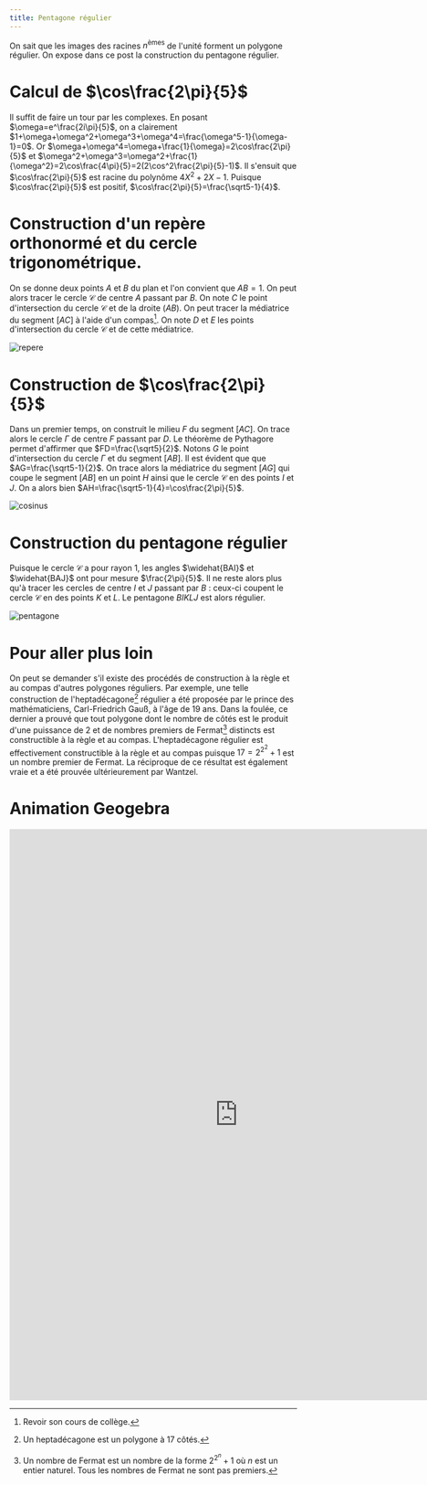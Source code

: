 ```yaml
---
title: Pentagone régulier
---
```


On sait que les images des racines $n^\text{èmes}$ de l'unité forment un polygone régulier. On expose dans ce post la construction du pentagone régulier.

# Calcul de $\cos\frac{2\pi}{5}$

Il suffit de faire un tour par les complexes. En posant $\omega=e^\frac{2i\pi}{5}$, on a clairement $1+\omega+\omega^2+\omega^3+\omega^4=\frac{\omega^5-1}{\omega-1}=0$. Or $\omega+\omega^4=\omega+\frac{1}{\omega}=2\cos\frac{2\pi}{5}$ et $\omega^2+\omega^3=\omega^2+\frac{1}{\omega^2}=2\cos\frac{4\pi}{5}=2(2\cos^2\frac{2\pi}{5}-1)$. Il s'ensuit que $\cos\frac{2\pi}{5}$ est racine du polynôme $4X^2+2X-1$. Puisque $\cos\frac{2\pi}{5}$ est positif, $\cos\frac{2\pi}{5}=\frac{\sqrt5-1}{4}$.

# Construction d'un repère orthonormé et du cercle trigonométrique.

On se donne deux points $A$ et $B$ du plan et l'on convient que $AB=1$. On peut alors tracer le cercle $\mathscr{C}$ de centre $A$ passant par $B$. On note $C$ le point d'intersection du cercle $\mathscr{C}$ et de la droite $(AB)$. On peut tracer la médiatrice du segment $[AC]$ à l'aide d'un compas[^1]. On note $D$ et $E$ les points d'intersection du cercle $\mathscr{C}$ et de cette médiatrice.

![repere](/images/2016/09/pentagone1.png)

# Construction de $\cos\frac{2\pi}{5}$

Dans un premier temps, on construit le milieu $F$ du segment $[AC]$. On trace alors le cercle $\Gamma$ de centre $F$ passant par $D$. Le théorème de Pythagore permet d'affirmer que $FD=\frac{\sqrt5}{2}$. Notons $G$ le point d'intersection du cercle $\Gamma$ et du segment $[AB]$. Il est évident que que $AG=\frac{\sqrt5-1}{2}$. On trace alors la médiatrice du segment $[AG]$ qui coupe le segment $[AB]$ en un point $H$ ainsi que le cercle $\mathscr{C}$ en des points $I$ et $J$. On a alors bien $AH=\frac{\sqrt5-1}{4}=\cos\frac{2\pi}{5}$.

![cosinus](/images/2016/09/pentagone2.png)

# Construction du pentagone régulier

Puisque le cercle $\mathscr{C}$ a pour rayon 1, les angles $\widehat{BAI}$ et $\widehat{BAJ}$ ont pour mesure $\frac{2\pi}{5}$. Il ne reste alors plus qu'à tracer les cercles de centre $I$ et $J$ passant par $B$ : ceux-ci coupent le cercle $\mathscr{C}$ en des points $K$ et $L$. Le pentagone $BIKLJ$ est alors régulier.

![pentagone](/images/2016/09/pentagone3.png)

# Pour aller plus loin

On peut se demander s'il existe des procédés de construction à la règle et au compas d'autres polygones réguliers. Par exemple, une telle construction de l'heptadécagone[^2] régulier a été proposée par le prince des mathématiciens, Carl-Friedrich Gauß, à l'âge de 19 ans. Dans la foulée, ce dernier a prouvé que tout polygone dont le nombre de côtés est le produit d'une puissance de 2 et de nombres premiers de Fermat[^3] distincts est constructible à la règle et au compas. L'heptadécagone régulier est effectivement constructible à la règle et au compas puisque $17=2^{2^2}+1$ est un nombre premier de Fermat. La réciproque de ce résultat est également vraie et a été prouvée ultérieurement par Wantzel.

[^1]: Revoir son cours de collège.

[^2]: Un heptadécagone est un polygone à 17 côtés.

[^3]: Un nombre de Fermat est un nombre de la forme $2^{2^n}+1$ où $n$ est un entier naturel. Tous les nombres de Fermat ne sont pas premiers.

# Animation Geogebra

<iframe scrolling="no" src="https://www.geogebra.org/material/iframe/id/EBBhzYnJ/width/800/height/1000/border/888888/sri/true/sdz/true" width="800px" height="1000px" style="border:0px;">
</iframe>
